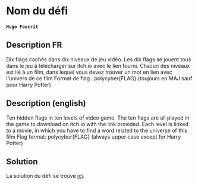 # Nom du défi

**`Hugo Foucrit`** [](https://github.com/HugoFoucrit)

## Description FR
  Dix flags cachés dans dix niveaux de jeu vidéo. Les dix flags se jouent tous dans le jeu à télécharger sur itch.io avec le lien fourni.
  Chacun des niveaux est lié à un film, dans lequel vous devez trouver un mot en lien avec l'univers de ce film
  Format de flag : polycyber{FLAG} (toujours en MAJ sauf pour Harry Potter)
  
  
  ## Description (english)
  
  Ten hidden flags in ten levels of video game. The ten flags are all played in the game to download on itch.io with the link provided.
  Each level is linked to a movie, in which you have to find a word related to the universe of this film
  Flag format: polycyber{FLAG} (always upper case except for Harry Potter)

## Solution

La solution du défi se trouve [ici](solution/).
